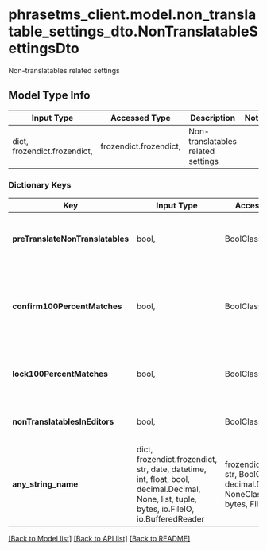 # phrasetms_client.model.non_translatable_settings_dto.NonTranslatableSettingsDto

Non-translatables related settings

## Model Type Info

| Input Type                   | Accessed Type          | Description                        | Notes |
| ---------------------------- | ---------------------- | ---------------------------------- | ----- |
| dict, frozendict.frozendict, | frozendict.frozendict, | Non-translatables related settings |

### Dictionary Keys

| Key                              | Input Type                                                                                                                                  | Accessed Type                                                                           | Description                                                                        | Notes      |
| -------------------------------- | ------------------------------------------------------------------------------------------------------------------------------------------- | --------------------------------------------------------------------------------------- | ---------------------------------------------------------------------------------- | ---------- |
| **preTranslateNonTranslatables** | bool,                                                                                                                                       | BoolClass,                                                                              | Pre-translate non-translatables. Default: false                                    | [optional] |
| **confirm100PercentMatches**     | bool,                                                                                                                                       | BoolClass,                                                                              | Set segment status to confirmed for: 100% non-translatable matches. Default: false | [optional] |
| **lock100PercentMatches**        | bool,                                                                                                                                       | BoolClass,                                                                              | Lock section: 100% non-translatable matches. Default: false                        | [optional] |
| **nonTranslatablesInEditors**    | bool,                                                                                                                                       | BoolClass,                                                                              | If non-translatables are enabled in Editors.                                       | [optional] |
| **any_string_name**              | dict, frozendict.frozendict, str, date, datetime, int, float, bool, decimal.Decimal, None, list, tuple, bytes, io.FileIO, io.BufferedReader | frozendict.frozendict, str, BoolClass, decimal.Decimal, NoneClass, tuple, bytes, FileIO | any string name can be used but the value must be the correct type                 | [optional] |

[[Back to Model list]](../../README.md#documentation-for-models) [[Back to API list]](../../README.md#documentation-for-api-endpoints) [[Back to README]](../../README.md)
